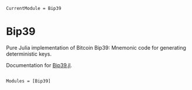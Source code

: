 ```@meta
CurrentModule = Bip39
```

# Bip39
Pure Julia implementation of Bitcoin Bip39: Mnemonic code for generating deterministic keys.

Documentation for [Bip39.jl](https://github.com/iskyd/Bip39.jl).

```@index
```

```@autodocs
Modules = [Bip39]
```
